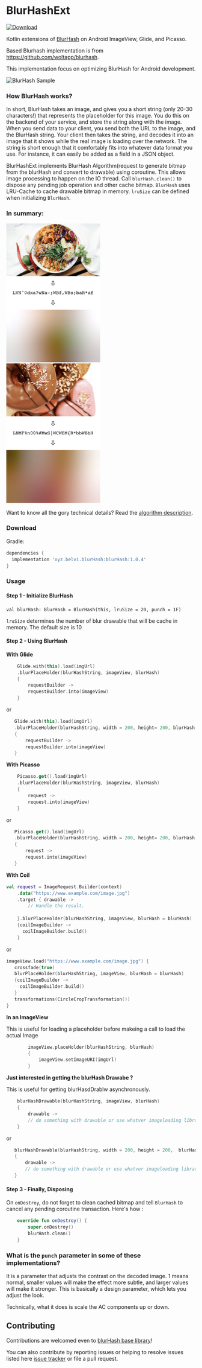 # BlurHashExt

[ ![Download](https://api.bintray.com/packages/kingsmentor/maven/blurHash/images/download.svg) ](https://bintray.com/kingsmentor/maven/blurHash/_latestVersion)

Kotlin extensions of [BlurHash](https://blurha.sh/) on Android ImageView, Glide, and Picasso.

Based Blurhash implementation is from https://github.com/woltapp/blurhash. 

This implementation focus on optimizing BlurHash for Android development.

![BlurHash Sample](https://github.com/KingsMentor/BlurHashExt/blob/master/Media/sample.gif)



### How BlurHash works?


In short, BlurHash takes an image, and gives you a short string (only 20-30 characters!) that represents the placeholder for this image. You do this on the backend of your service, and store the string along with the image. When you send data to your client, you send both the URL to the image, and the BlurHash string. Your client then takes the string, and decodes it into an image that it shows while the real image is loading over the network. The string is short enough that it comfortably fits into whatever data format you use. For instance, it can easily be added as a field in a JSON object.

BlurHashExt implements BlurHash Algorithm(request to generate bitmap from the blurHash and convert to drawable) using coroutine. This allows image processing to happen on the IO thread. Call `blurHash.clean()` to dispose any pending job operation and other cache bitmap. `BlurHash` uses LRU-Cache to cache drawable bitmap in memory. `lruSize` can be defined when initializing `BlurHash`. 

### In summary:

<img src="Media/HowItWorks1.jpg" width="250">&nbsp;&nbsp;&nbsp;<img src="Media/HowItWorks2.jpg" width="250">

Want to know all the gory technical details? Read the [algorithm description](Algorithm.md).


### Download

Gradle:
```gradle
dependencies {
  implementation 'xyz.belvi.blurHash:blurHash:1.0.4'
}
```

### Usage

#### Step 1 - Initialize BlurHash

`val blurHash: BlurHash = BlurHash(this, lruSize = 20, punch = 1F)`

`lruSize` determines the number of blur drawable that will be cache in memory. The default size is 10

#### Step 2 - Using BlurHash

**With Glide**
```kotlin
    Glide.with(this).load(imgUrl)
    .blurPlaceHolder(blurHashString, imageView, blurHash)
    {
        requestBuilder ->
        requestBuilder.into(imageView)
    }
 ```
 
 or
 
 ```kotlin
    Glide.with(this).load(imgUrl)
    .blurPlaceHolder(blurHashString, width = 200, height= 200, blurHash = blurHash)
    {
        requestBuilder ->
        requestBuilder.into(imageView)
    }
 ```
 
 
**With Picasso**
```kotlin
    Picasso.get().load(imgUrl)
    .blurPlaceHolder(blurHashString, imageView, blurHash)
    {
        request ->
        request.into(imageView)
    }
 ```
 
 or
 
 ```kotlin
    Picasso.get().load(imgUrl)
    .blurPlaceHolder(blurHashString, width = 200, height= 200, blurHash = blurHash)
    {
        request ->
        request.into(imageView)
    }
 ```
 
  
**With Coil**
```kotlin
val request = ImageRequest.Builder(context)
    .data("https://www.example.com/image.jpg")
    .target { drawable ->
        // Handle the result.
        
    }.blurPlaceHolder(blurHashString, imageView, blurHash = blurHash)
    {coilImageBuilder ->
      coilImageBuilder.build()
    }
 ```
 
 or
 
 ```kotlin
imageView.load("https://www.example.com/image.jpg") {
    crossfade(true)
    blurPlaceHolder(blurHashString, imageView, blurHash = blurHash)
    {coilImageBuilder ->
      coilImageBuilder.build()
    }
    transformations(CircleCropTransformation())
}
 ```
 
**In an ImageView**

This is useful for loading a placeholder before makeing a call to load the actual Image
```kotlin
        imageView.placeHolder(blurHashString, blurHash)
        {
            imageView.setImageURI(imgUrl)
        }
 ```
 
  
**Just interested in getting the blurHash Drawabe ?**

This is useful for getting blurHasdDrablw asynchronously.

```kotlin
    blurHashDrawable(blurHashString, imageView, blurHash)
    {
        drawable ->
        // do something with drawable or use whatver imageloading library you want. blurDrawable is ready to be used as error image or placeholder
    }
 ```
 
 or
 
 ```kotlin
    blurHashDrawable(blurHashString, width = 200, height = 200,  blurHash)
    {
        drawable ->
        // do something with drawable or use whatver imageloading library you want. blurDrawable is ready to be used as error image or placeholder
    }
 ```
 
 #### Step 3 - Finally, Disposing
 
On `onDestroy`, do not forget to clean cached bitmap and tell  `BlurHash` to cancel any pending coroutine transaction. Here's how :

```kotlin
    override fun onDestroy() {
        super.onDestroy()
        blurHash.clean()
    }
```

### What is the `punch` parameter in some of these implementations?

It is a parameter that adjusts the contrast on the decoded image. 1 means normal, smaller values will make the effect more subtle,
and larger values will make it stronger. This is basically a design parameter, which lets you adjust the look.

Technically, what it does is scale the AC components up or down.


## Contributing

Contributions are welcomed even to [blurHash base library](https://github.com/woltapp/blurhash/)! 

You can also contribute by reporting issues or helping to resolve issues listed here [issue tracker](https://github.com/kingsmentor/blurhash/issues) or 
file a pull request.
